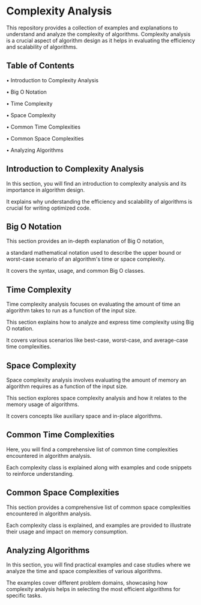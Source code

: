 # Complexity Analysis

This repository provides a collection of examples and explanations to understand and analyze the complexity of algorithms. Complexity analysis is a crucial aspect of algorithm design as it helps in evaluating the efficiency and scalability of algorithms.

## Table of Contents

• Introduction to Complexity Analysis

• Big O Notation

• Time Complexity

• Space Complexity

• Common Time Complexities

• Common Space Complexities

• Analyzing Algorithms

## Introduction to Complexity Analysis

In this section, you will find an introduction to complexity analysis and its importance in algorithm design. 

It explains why understanding the efficiency and scalability of algorithms is crucial for writing optimized code.

## Big O Notation

This section provides an in-depth explanation of Big O notation, 

a standard mathematical notation used to describe the upper bound or worst-case scenario of an algorithm's time or space complexity. 

It covers the syntax, usage, and common Big O classes.

## Time Complexity

Time complexity analysis focuses on evaluating the amount of time an algorithm takes to run as a function of the input size.

This section explains how to analyze and express time complexity using Big O notation. 

It covers various scenarios like best-case, worst-case, and average-case time complexities.

## Space Complexity

Space complexity analysis involves evaluating the amount of memory an algorithm requires as a function of the input size.

This section explores space complexity analysis and how it relates to the memory usage of algorithms. 

It covers concepts like auxiliary space and in-place algorithms.

## Common Time Complexities

Here, you will find a comprehensive list of common time complexities encountered in algorithm analysis. 

Each complexity class is explained along with examples and code snippets to reinforce understanding.

## Common Space Complexities

This section provides a comprehensive list of common space complexities encountered in algorithm analysis.

Each complexity class is explained, and examples are provided to illustrate their usage and impact on memory consumption.

## Analyzing Algorithms

In this section, you will find practical examples and case studies where we analyze the time and space complexities of various algorithms. 

The examples cover different problem domains, showcasing how complexity analysis helps in selecting the most efficient algorithms for specific tasks.
